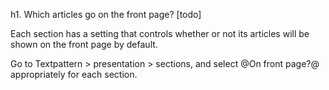 h1. Which articles go on the front page? [todo]

Each section has a setting that controls whether or not its articles will be shown on the front page by default.

Go to Textpattern > presentation > sections, and select @On front page?@ appropriately for each section.


